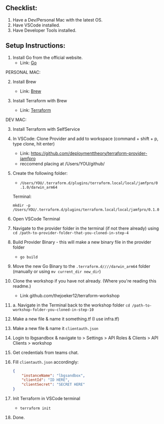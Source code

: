 ## Checklist: 

1. Have a Dev/Personal Mac with the latest OS.
2. Have VSCode installed.
3. Have Developer Tools installed.

## Setup Instructions:

1. Install Go from the official website.
    - Link: [Go](https://go.dev/doc/install)

PERSONAL MAC:

2. Install Brew
    - Link: [Brew](https://brew.sh/)

3. Install Terraform with Brew
    - Link: [Terraform](https://developer.hashicorp.com/terraform/tutorials/aws-get-started/install-cli)

DEV MAC:

3. Install Terraform with SelfService

4. In VSCode: Clone Provider and add to workspace (command + shift + p, type clone, hit enter)
    - Link: https://github.com/deploymenttheory/terraform-provider-jamfpro
    - reccomend placing at /Users/YOU/github/

5. Create the following folder:
    - `/Users/YOU/.terraform.d/plugins/terraform.local/local/jamfpro/0.1.0/darwin_arm64`

    Terminal: 
    ```
    mkdir -p /Users/YOU/.terraform.d/plugins/terraform.local/local/jamfpro/0.1.0/darwin_arm64
    ```

6. Open VSCode Terminal

7. Navigate to the provider folder in the terminal (if not there already) using `cd /path-to-provider-folder-that-you-cloned-in-step-4`

8. Build Provider Binary - this will make a new binary file in the provider folder
    - `go build`

9. Move the new Go Binary to the `.terraform.d////darwin_arm64` folder (manually or using `mv current_dir new_dir`)

10. Clone the workshop if you have not already. (Where you're reading this readme.)
    - Link github.com/thejoeker12/terraform-workshop

10. a. Navigate in the Terminal back to the workshop folder `cd /path-to-workshop-folder-you-cloned-in-step-10`


12. Make a new file & name it something.tf (I use infra.tf)

13. Make a new file & name it `clientauth.json`

14. Login to lbgsandbox & navigate to > Settings > API Roles & Clients > API Clients > workshop

15. Get credentials from teams chat.

16. Fill `clientauth.json` accordingly: 

    ```json
    {
        "instanceName": "lbgsandbox",
        "clientId": "ID HERE",
        "clientSecret": "SECRET HERE"
    }
    ```

17. Init Terraform in VSCode terminal
    - `terraform init`

17. Done.